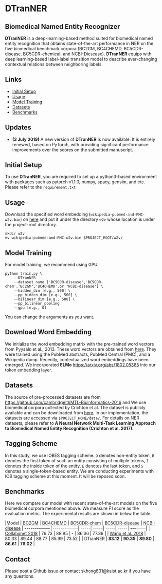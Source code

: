 # DTranNER

## Biomedical Named Entity Recognizer

**DTranNER** is a deep-learning-based method suited for biomedical named entity recognition that obtains state-of-the-art performance in NER on the five biomedical benchmark corpora (BC2GM, BC4CHEMD, BC5CDR-disease, BC5CDR-chemical, and NCBI-Diesease). **DTranNER** equips with deep learning-based label-label transition model to describe ever-changing contextual relations between neighboring labels.


## Links

- [Initial Setup](#initial-setup)
- [Usage](#usage)
- [Model Training](#model-training)
- [Datasets](#datasets)
- [Benchmarks](#benchmarks)


## Updates
*   **(3 July 2019)** A new version of **DTranNER** is now available. It is entirely renewed, based on PyTorch, with providing significant performance improvements over the scores on the submitted manuscript.


## Initial Setup

To use **DTranNER**, you are required to set up a python3-based environment with packages such as pytorch v1.1.0, numpy, spacy, gensim, and etc. Please refer to the ```requirement.txt```


## Usage
Download the specified word embedding (```wikipedia-pubmed-and-PMC-w2v.bin```) on [here](http://evexdb.org/pmresources/vec-space-models/) and put it under the directory `w2v` whose location is under the project-root directory. 
```
mkdir w2v
mv wikipedia-pubmed-and-PMC-w2v.bin $PROJECT_ROOT/w2v/
```


## Model Training
For model training, we recommend using GPU.
```
python train.py \
    --DTranNER
    --dataset_name ['BC5CDR-disease','BC5CDR-chem','BC2GM','BC4CHEMD',or 'NCBI-disease'] \
    --hidden_dim [e.g., 500] \
    --pp_hidden_dim [e.g., 500] \
    --bilinear_dim [e.g., 500] \
    --pp_bilinear_pooling
    --gpu [e.g., 0]
```
You can change the arguments as you want.


## Download Word Embedding
We initialize the word embedding matrix with the pre-trained word vectors from Pyysalo et al., 2013. These word vectors are
obtained from [here](http://evexdb.org/pmresources/vec-space-models/). They were trained using the PubMed abstracts, PubMed Central (PMC), and a Wikipedia dump. 
Recently, contextualized word embeddings have been emerged. We incorporated **ELMo** https://arxiv.org/abs/1802.05365 into our token embedding layer.


## Datasets 
The source of pre-processed datasets are from https://github.com/cambridgeltl/MTL-Bioinformatics-2016 and
We use biomedical corpora collected by Crichton et al. The dataset is publicly available and can be downloaded from [here](https://github.com/cambridgeltl/MTL-Bioinformatics-2016). In our implementation, the datasets are accessed via ```$PROJECT_HOME/data/```. For details on NER datasets, please refer to **A Neural Network Multi-Task Learning Approach to Biomedical Named Entity Recognition (Crichton et al. 2017)**.


## Tagging Scheme
In this study, we use IOBES tagging scheme. `O` denotes non-entity token, `B` denotes the first token of such an entity consisting of multiple tokens, `I` denotes the inside token of the entity, `E` denotes the last token, and `S` denotes a single-token-based entity. We are conducting experiments with IOB tagging scheme at this moment. It will be reposed soon.


## Benchmarks

Here we compare our model with recent state-of-the-art models on the five biomedical corpora mentioned above. We measure F1 score as the evaluation metric. The experimental results are shown in below the table.

|Model | [BC2GM](https://github.com/cambridgeltl/MTL-Bioinformatics-2016/tree/master/data/BC2GM-IOBES) | [BC4CHEMD](https://github.com/cambridgeltl/MTL-Bioinformatics-2016/tree/master/data/BC4CHEMD-IOBES) | [BC5CDR-chem](https://github.com/cambridgeltl/MTL-Bioinformatics-2016/tree/master/data/BC5CDR-chem-IOBES) | [BC5CDR-disease](https://github.com/cambridgeltl/MTL-Bioinformatics-2016/tree/master/data/BC5CDR-disease-IOBES) | [NCBI-disease](https://github.com/cambridgeltl/MTL-Bioinformatics-2016/tree/master/data/NCBI-disease-IOBES)
| ------------- |-------------| -----| -----| -----| -----| --------|
| [Collabonet 2018](https://github.com/wonjininfo/CollaboNet) | 79.73 | 88.85 | - | 86.36 | 77.39 |
| [Wang et al. 2018](https://github.com/yuzhimanhua/Multi-BioNER) | 80.33 | 89.44 | 88.77 | 85.99 | 73.52 |
| DTranNER | **83.12** | **90.35** | **89.80** | **86.61** | **76.02** |


## Contact
Please post a Github issue or contact skhong831@kaist.ac.kr if you have any questions.
